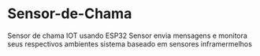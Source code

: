 # Sensor-de-Chama
Sensor de chama IOT usando ESP32
Sensor envia mensagens e  monitora seus respectivos ambientes 
sistema baseado em sensores inframermelhos
